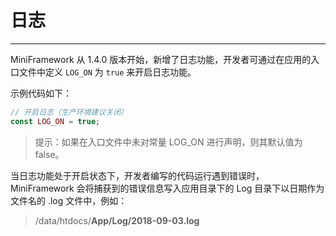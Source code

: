 # 日志

---

MiniFramework 从 1.4.0 版本开始，新增了日志功能，开发者可通过在应用的入口文件中定义 `LOG_ON` 为 `true` 来开启日志功能。

示例代码如下：

```php
// 开启日志（生产环境建议关闭）
const LOG_ON = true;
```

> 提示：如果在入口文件中未对常量 LOG\_ON 进行声明，则其默认值为 false。

当日志功能处于开启状态下，开发者编写的代码运行遇到错误时，MiniFramework 会将捕获到的错误信息写入应用目录下的 Log 目录下以日期作为文件名的 .log 文件中，例如：

> /data/htdocs/**App/Log/2018-09-03.log**



